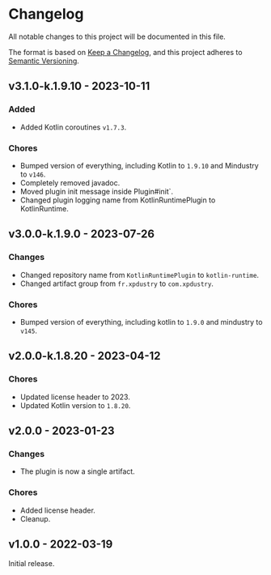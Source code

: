 # Changelog

All notable changes to this project will be documented in this file.

The format is based on [Keep a Changelog](http://keepachangelog.com/),
and this project adheres to [Semantic Versioning](http://semver.org/).

## v3.1.0-k.1.9.10 - 2023-10-11

### Added

- Added Kotlin coroutines `v1.7.3`.

### Chores

- Bumped version of everything, including Kotlin to `1.9.10` and Mindustry to `v146`.
- Completely removed javadoc.
- Moved plugin init message inside Plugin#init`.
- Changed plugin logging name from KotlinRuntimePlugin to KotlinRuntime.

## v3.0.0-k.1.9.0 - 2023-07-26

### Changes

- Changed repository name from `KotlinRuntimePlugin` to `kotlin-runtime`.
- Changed artifact group from `fr.xpdustry` to `com.xpdustry`.

### Chores

- Bumped version of everything, including kotlin to `1.9.0` and mindustry to `v145`.

## v2.0.0-k.1.8.20 - 2023-04-12

### Chores

- Updated license header to 2023.
- Updated Kotlin version to `1.8.20`.

## v2.0.0 - 2023-01-23

### Changes

- The plugin is now a single artifact.

### Chores

- Added license header.
- Cleanup.

## v1.0.0 - 2022-03-19

Initial release.
